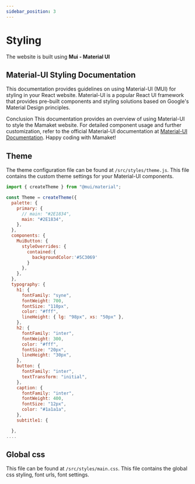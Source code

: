 ```yaml
---
sidebar_position: 3
---
```


# Styling 

 The website is built using **Mui - Material UI**

 ## Material-UI Styling Documentation
 This documentation provides guidelines on using Material-UI (MUI) for styling in your React website. Material-UI is a popular React UI framework that provides pre-built components and styling solutions based on Google's Material Design principles.



Conclusion
This documentation provides an overview of using Material-UI to style the Mamaket website. For detailed component usage and further customization, refer to the official Material-UI documentation at [Material-UI Documentation](https://mui.com/material-ui/getting-started/). Happy coding with Mamaket!

## Theme

The theme configuration file can be found at `/src/styles/theme.js`. This file contains the custom theme settings for your Material-UI components.

``` jsx
import { createTheme } from "@mui/material";

const Theme = createTheme({
  palette: {
    primary: {
      // main: "#2E1834",
      main: "#2E1834",
    },
  },
  components: {
    MuiButton: {
      styleOverrides: {
        contained:{
          backgroundColor:'#5C3069'
        }
      },
    },
  },
  typography: {
    h1: {
      fontFamily: "syne",
      fontWeight: 700,
      fontSize: "110px",
      color: "#fff",
      lineHeight: { lg: "98px", xs: "50px" },
    },
    h2: {
      fontFamily: "inter",
      fontWeight: 300,
      color: "#fff",
      fontSize: "20px",
      lineHeight: "30px",
    },
    button: {
      fontFamily: "inter",
      textTransform: "initial",
    },
    caption: {
      fontFamily: "inter",
      fontWeight: 400,
      fontSize: "12px",
      color: "#1a1a1a",
    },
    subtitle1: {

  },
....
```

## Global css

This file can be found at `/src/styles/main.css`. This file contains the global css styling, font urls, font settings.


